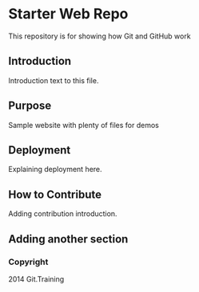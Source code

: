 # Starter Web Repo

This repository is for showing how Git and GitHub work

## Introduction

Introduction text to this file. 

## Purpose

Sample website with plenty of files for demos

## Deployment

Explaining deployment here. 

## How to Contribute

Adding contribution introduction. 

## Adding another section 

### Copyright

2014 Git.Training